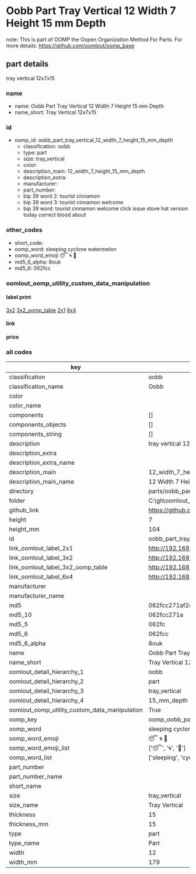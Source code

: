 # Oobb Part Tray Vertical 12 Width 7 Height 15 mm Depth  

note: This is part of OOMP the Oopen Organization Method For Parts. For more details: https://github.com/oomlout/oomp_base

##  part details
  



tray vertical 12x7x15



### name
* name: Oobb Part Tray Vertical 12 Width 7 Height 15 mm Depth
* name_short: Tray Vertical 12x7x15 
### id
* oomp_id: oobb_part_tray_vertical_12_width_7_height_15_mm_depth
  * classification: oobb
  * type: part
  * size: tray_vertical
  * color: 
  * description_main: 12_width_7_height_15_mm_depth
  * description_extra: 
  * manufacturer: 
  * part_number: 
  * bip 39 word 2: tourist cinnamon
  * bip 39 word 3: tourist cinnamon welcome
  * bip 39 word: tourist cinnamon welcome click issue stove hat version today correct blood about

### other_codes
* short_code: 
* oomp_word: sleeping cyclone watermelon
* oomp_word_emoji :sleeping: :cyclone: :watermelon:
* md5_6_alpha: 8ouk
* md5_6: 062fcc






### oomlout_oomp_utility_custom_data_manipulation
#### label print
[3x2](http://192.168.1.245:1112/?label=oomp%208ouk)
[3x2_oomp_table](http://192.168.1.108:1112/?label=oomp%208ouk)
[2x1](http://192.168.1.242:1112/?label=oomp%208ouk)
[6x4](http://192.168.1.55:1112/?label=oomp%208ouk)    

#### link

                              

#### price







### all codes 
| key | value |  
| --- | --- |  
| classification | oobb |  
| classification_name | Oobb |  
| color |  |  
| color_name |  |  
| components | [] |  
| components_objects | [] |  
| components_string | [] |  
| description | tray vertical 12x7x15 |  
| description_extra |  |  
| description_extra_name |  |  
| description_main | 12_width_7_height_15_mm_depth |  
| description_main_name | 12 Width 7 Height 15 mm Depth |  
| directory | parts/oobb_part_tray_vertical_12_width_7_height_15_mm_depth |  
| folder | C:\gh\oomlout_oobb_version_4_generated_parts\parts\oobb_part_tray_vertical_12_width_7_height_15_mm_depth |  
| github_link | https://github.com/oomlout/oomlout_oomp_part_src/tree/main/parts/oobb_part_tray_vertical_12_width_7_height_15_mm_depth |  
| height | 7 |  
| height_mm | 104 |  
| id | oobb_part_tray_vertical_12_width_7_height_15_mm_depth |  
| link_oomlout_label_2x1 | http://192.168.1.242:1112/?label=oomp%208ouk |  
| link_oomlout_label_3x2 | http://192.168.1.245:1112/?label=oomp%208ouk |  
| link_oomlout_label_3x2_oomp_table | http://192.168.1.108:1112/?label=oomp%208ouk |  
| link_oomlout_label_6x4 | http://192.168.1.55:1112/?label=oomp%208ouk |  
| manufacturer |  |  
| manufacturer_name |  |  
| md5 | 062fcc271af2cd335abb52abf28a472f |  
| md5_10 | 062fcc271a |  
| md5_5 | 062fc |  
| md5_6 | 062fcc |  
| md5_6_alpha | 8ouk |  
| name | Oobb Part Tray Vertical 12 Width 7 Height 15 mm Depth |  
| name_short | Tray Vertical 12x7x15  |  
| oomlout_detail_hierarchy_1 | oobb |  
| oomlout_detail_hierarchy_2 | part |  
| oomlout_detail_hierarchy_3 | tray_vertical |  
| oomlout_detail_hierarchy_4 | 15_mm_depth |  
| oomlout_oomp_utility_custom_data_manipulation | True |  
| oomp_key | oomp_oobb_part_tray_vertical_12_width_7_height_15_mm_depth |  
| oomp_word | sleeping cyclone watermelon |  
| oomp_word_emoji | :sleeping: :cyclone: :watermelon: |  
| oomp_word_emoji_list | [':sleeping:', ':cyclone:', ':watermelon:'] |  
| oomp_word_list | ['sleeping', 'cyclone', 'watermelon'] |  
| part_number |  |  
| part_number_name |  |  
| short_name |  |  
| size | tray_vertical |  
| size_name | Tray Vertical |  
| thickness | 15 |  
| thickness_mm | 15 |  
| type | part |  
| type_name | Part |  
| width | 12 |  
| width_mm | 179 |  
